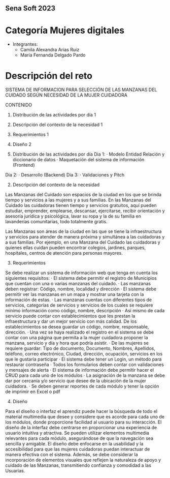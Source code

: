 ## Sena Soft 2023
# Categoría Mujeres digitales

- Integrantes:
    - Camila Alexandra Arias Ruiz
    - María Fernanda Delgado Pardo

# Descripción del reto
SISTEMA DE INFORMACION PARA SELECCIÓN DE LAS MANZANAS DEL CUIDADO SEGÚN NECESIDAD DE LA MUJER CUIDADORA
 
CONTENIDO

1.	Distribución de las actividades por día	1
2.	Descripción del contexto de la necesidad	1
3.	Requerimientos	1
4.	Diseño	2
 
 
 
1.    Distribución de las actividades por día
Dia 1: 
·	Modelo Entidad Relación y diccionario de datos
·	Maquetación del sistema de información (Frontend)
 
Dia 2:
·	Desarrollo (Backend)
Dia 3:
·	Validaciones y Pitch
 
2.    Descripción del contexto de la necesidad
 
Las Manzanas del Cuidado son espacios de la ciudad en los que se brinda tiempo y servicios a las mujeres y a sus familias.
En las Manzanas del Cuidado las cuidadoras tienen tiempo y servicios gratuitos, aquí pueden estudiar, emprender, emplearse, descansar, ejercitarse, recibir orientación y asesoría jurídica y psicológica, lavar su ropa y la de su familia en lavanderías comunitarias, todo totalmente gratis.
 
Las Manzanas son áreas de la ciudad en las que se tiene la infraestructura y servicios para atender de manera próxima y simultánea a las cuidadoras y a sus familias. Por ejemplo, en una Manzana del Cuidado las cuidadoras y quienes ellas cuidan pueden encontrar colegios, jardines, parques, hospitales, centros de atención para personas mayores.
 
3.    Requerimientos
 
Se debe realizar un sistema de información web que tenga en cuenta los siguientes requisitos:
·	El sistema debe permitir el registro de Municipios que cuentan con una o varias manzanas del cuidado. 
·	Las manzanas deben registrar: Código, nombre, localidad y dirección
·	El sistema debe permitir ver las manzanas en un mapa y mostrar una tarjeta con la información de estas.
·	Las manzanas cuentas con diferentes tipos de servicios, categorías de servicios y servicios de los cuales se requiere mínimo información como código, nombre, descripción
·	Así mismo de cada servicio puede contar con establecimientos que les prestan la infraestructura y dar un mejor servicio con más calidad. De los establecimientos se desea guardar un código, nombre, responsable, dirección.
·	Una vez se haya realizado el registro en el sistema se debe contar con una página que permita a la mujer cuidadora proponer la manzana, servicio y día y hora que podría asistir.
·	De las mujeres se requiere guardar: Tipo de documento, Documento, Nombres, Apellidos, teléfono, correo electrónico, Ciudad, dirección, ocupación, servicios en los que le gustaría participar 
·	El sistema debe tener un Login, un método para restaurar contraseña 
·	Todos los formularios deben contar con validaciones y mensajes de alerta
·	El sistema de información debe permitir hacer el CRUD para cada uno de los módulos
·	La asignación de la manzana se debe dar por cercanía y/o servicio que desee de la ubicación de la mujer cuidadora.
·	Se deben generar reportes de cada módulo y tener la opción de imprimir en Excel o pdf
 
 
4.    Diseño
 
Para el diseño o interfaz el aprendiz puede hacer la búsqueda de todo el material multimedia que desee y considere que es acorde para cada uno de los módulos, donde proporcione facilidad al usuario para su interacción.
El diseño de la interfaz debe centrarse en proporcionar una experiencia de usuario intuitiva y atractiva. Se pueden utilizar elementos multimedia relevantes para cada módulo, asegurándose de que la navegación sea sencilla y amigable. El diseño debe enfocarse en la usabilidad y la accesibilidad para que las mujeres cuidadoras puedan interactuar de manera efectiva con el sistema.
Además, se debe considerar la incorporación de elementos visuales que reflejen la naturaleza de apoyo y cuidado de las Manzanas, transmitiendo confianza y comodidad a las Usuarias.


